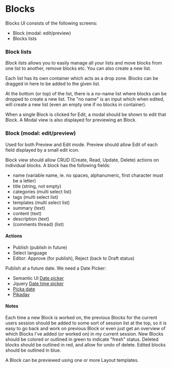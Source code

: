 Blocks
======

Blocks UI consists of the following screens:

-	Block (modal: edit/preview)
-	Blocks lists

### Block lists

*Block lists* allows you to easily manage all your lists and move blocks from one list to another, remove blocks etc. You can also create a new list.

Each list has its own container which acts as a drop zone. Blocks can be dragged in here to be added to the given list.

At the bottom (or top) of the list, there is a no-name list where blocks can be dropped to create a new list. The "no name" is an input which when edited, will create a new list (even an empty one if no blocks in container).

When a single Block is clicked for Edit, a modal should be shown to edit that Block. A Modal view is also displayed for previewing an Block.

### Block (modal: edit/preview)

Used for both Preview and Edit mode. Preview should allow Edit of each field displayed by a small edit icon.

Block view should allow CRUD (Create, Read, Update, Delete) actions on individual blocks. A block has the following fields:

-	name (variable name, ie. no spaces, alphanumeric, first character must be a letter)
-	title (string, not empty)
-	categories (multi select list)
-	tags (multi select list)
-	templates (multi select list)
-	summary (text)
-	content (text)
-	description (text)
-	(comments thread) (list)

#### Actions

-	Publish (publish in future)
-	Select language
-	Editor: Approve (for publish), Reject (back to Draft status)

Publish at a future date. We need a Date Picker:

-	Semantic UI [Date picker](http://codepen.io/Stephn_R/pen/DGuBd)
-	Jquery [Date time picker](https://github.com/xdan/datetimepicker)
-	[Picka date](http://amsul.ca/pickadate.js/)
-	[Pikaday](https://github.com/dbushell/Pikaday)

#### Notes

Each time a new Block is worked on, the previous Blocks for the current users session should be added to some sort of session list at the top, so it is easy to go back and work on previous Block or even just get an overview of which Blocks I've added (or worked on) in my current session. New Blocks should be colored or outlined in green to indicate "fresh" status. Deleted blocks should be outlined in red, and allow for undo of delete. Edited blocks should be outlined in blue.

A Block can be previewed using one or more Layout templates.
